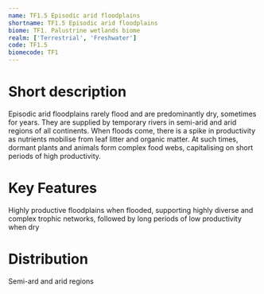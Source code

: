 ```yaml
---
name: TF1.5 Episodic arid floodplains
shortname: TF1.5 Episodic arid floodplains
biome: TF1. Palustrine wetlands biome
realm: ['Terrestrial', 'Freshwater']
code: TF1.5
biomecode: TF1
---
```

# Short description

Episodic arid floodplains rarely flood and are predominantly dry, sometimes for years.  They are supplied by temporary rivers in semi-arid and arid regions of all continents. When floods come, there is a spike in productivity as nutrients mobilise from leaf litter and organic matter. At such times, dormant plants and animals form complex food webs, capitalising on short periods of high productivity.

# Key Features

Highly productive floodplains when flooded, supporting highly diverse and complex trophic networks, followed by long periods of low productivity when dry

# Distribution

Semi-ard and arid regions
